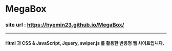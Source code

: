 # MegaBox
### site url : https://hyemin23.github.io/MegaBox/

<hr/>

#### Html 과 CSS & JavaScript, Jquery, swiper.js 를 활용한 반응형 웹 사이트입니다.
